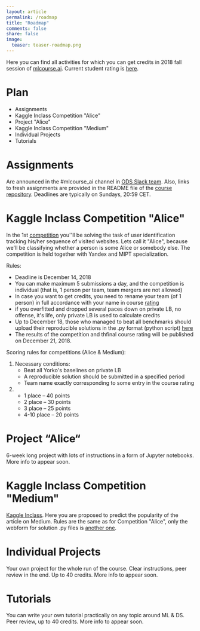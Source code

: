 ```yaml
---
layout: article
permalink: /roadmap
title: "Roadmap"
comments: false
share: false
image:
  teaser: teaser-roadmap.png
---
```

Here you can find all activities for which you can get credits in 2018 fall session of [mlcourse.ai](https://mlcourse.ai). Current student rating is [here](https://docs.google.com/spreadsheets/d/19AGEhUQUol6_kNLKSzBsjcGUU3qWy3BNUg8x8IFkO3Q/edit?usp=sharing).

# Plan
- Assignments
- Kaggle Inclass Competition "Alice"
- Project "Alice"
- Kaggle Inclass Competition "Medium"
- Individual Projects
- Tutorials

# Assignments
Are announced in the #mlcourse_ai channel in [ODS Slack team](https://opendatascience.slack.com/). Also, links to fresh assignments are provided in the README file of the [course repository](https://github.com/Yorko/mlcourse.ai). Deadlines are typically on Sundays, 20:59 CET. 

# Kaggle Inclass Competition "Alice"

In the 1st  [competition](https://www.kaggle.com/c/catch-me-if-you-can-intruder-detection-through-webpage-session-tracking2) you''ll be solving the task of user identification tracking his/her sequence of visited websites. Lets call it "Alice", because we'll be classifying whether a person is some Alice or somebody else. The competition is held together with Yandex and MIPT specialization.

Rules:
- Deadline is December 14, 2018
- You can make maximum 5 submissions a day, and the competition is individual (that is, 1 person per team, team mergers are not allowed)
- In case you want to get credits, you need to rename your team (of 1 person) in full accordance with your name in course [rating](https://docs.google.com/spreadsheets/d/19AGEhUQUol6_kNLKSzBsjcGUU3qWy3BNUg8x8IFkO3Q/edit?usp=sharing)
- if you overfitted and dropped several paces down on private LB, no offense, it's life, only private LB is used to calculate credits
- Up to December 18, those who managed to beat all benchmarks should upload their reproducible solutions in the .py format (python script) [here](https://www.dropbox.com/request/hhY96sNGMpphOf4oXC8r)
- The results of the competition and thfinal course rating will be published on December 21, 2018.

Scoring rules for competitions (Alice & Medium):
1. Necessary conditions:
   - Beat all Yorko's baselines on private LB
   -  A reproducible solution should be submitted in a specified period
   - Team name exactly corresponding to some entry in the course rating 
2. - 1 place – 40 points
   - 2 place – 30 points
   - 3 place – 25 points
   - 4-10 place – 20 points

# Project  “Alice“
 
6-week long project with lots of instructions in a form of Jupyter notebooks. More info to appear soon.

# Kaggle Inclass Competition "Medium"
[Kaggle Inclass](https://www.kaggle.com/c/how-good-is-your-medium-article/). Here you are proposed to predict the popularity of the article on Medium. 
Rules are the same as for Competition "Alice", only the webform for solution .py files is [another one](https://www.dropbox.com/request/FlY4ES4kS0NzfJrqkGUL).


# Individual Projects 

Your own project for the whole run of the course. Clear instructions, peer review in the end. Up to 40 credits. More info to appear soon.


# Tutorials 

You can write your own tutorial practically on any topic around ML & DS. Peer review, up to 40 credits. More info to appear soon.
